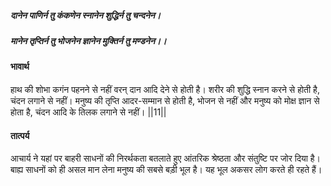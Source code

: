 ##### दानेन पाणिर्न तु कंकणेन स्नानेन शुद्धिर्न तु चन्दनेन।
##### मानेन तृप्तिर्न तु भोजनेन ज्ञानेन मुक्तिर्न तु मण्डनेन।। 

#### भावार्थ

हाथ की शोभा कगंन पहनने से नहीं वरन् दान आदि देने से होती है। शरीर की शुद्धि स्नान करने से होती है, चंदन लगाने से नहीं। मनुष्य की तृप्ति आदर-सम्मान से होती है, भोजन से नहीं और मनुष्य को मोक्ष ज्ञान से होता है, चंदन आदि के तिलक लगाने से नहीं। ||11||

#### तात्पर्य

आचार्य ने यहां पर बाहरी साधनों की निरर्थकता बतलाते हुए आंतरिक श्रेष्ठता और संतुष्टि पर जोर दिया है। बाह्य साधनों को ही असल मान लेना मनुष्य की सबसे बड़ी भूल है। यह भूल अकसर लोग करते ही रहते हैं।